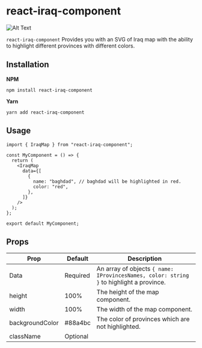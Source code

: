 # react-iraq-component

![Alt Text](https://i.ibb.co/sPPsFBh/Screenshot-2022-12-17-at-8-07-59-PM.png)

`react-iraq-component` Provides you with an SVG of Iraq map with the ability to highlight different provinces with different colors.

## Installation

**NPM**

```
npm install react-iraq-component
```

**Yarn**

```
yarn add react-iraq-component
```

## Usage

```
import { IraqMap } from "react-iraq-component";

const MyComponent = () => {
  return (
    <IraqMap
      data={[
        {
          name: "baghdad", // baghdad will be highlighted in red.
          color: "red",
        },
      ]}
    />
  );
};

export default MyComponent;

```

## Props

| Prop            | Default  | Description                                                                             |
| --------------- | -------- | --------------------------------------------------------------------------------------- |
| Data            | Required | An array of objects `{ name: IProvincesNames, color: string }` to highlight a province. |
| height          | 100%     | The height of the map component.                                                        |
| width           | 100%     | The width of the map component.                                                         |
| backgroundColor | #88a4bc  | The color of provinces which are not highlighted.                                       |
| className       | Optional |
